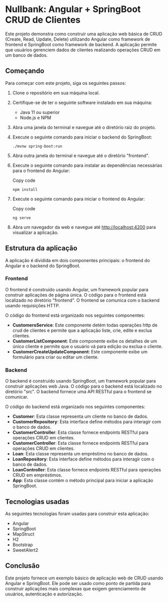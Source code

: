 
# Nullbank: Angular + SpringBoot CRUD de Clientes

Este projeto demonstra como construir uma aplicação web básica de CRUD (Create, Read, Update, Delete) utilizando Angular como framework de frontend e SpringBoot como framework de backend. A aplicação permite que usuários gerenciem dados de clientes realizando operações CRUD em um banco de dados.

## Começando

Para começar com este projeto, siga os seguintes passos:

1.  Clone o repositório em sua máquina local.
2.  Certifique-se de ter o seguinte software instalado em sua máquina:
    -   Java 11 ou superior
    -   Node.js e NPM
3.  Abra uma janela do terminal e navegue até o diretório raiz do projeto.
4.  Execute o seguinte comando para iniciar o backend do SpringBoot:
    
    
    `./mvnw spring-boot:run` 
    
5.  Abra outra janela do terminal e navegue até o diretório "frontend".
6.  Execute o seguinte comando para instalar as dependências necessárias para o frontend do Angular:
    
    Copy code
    
    `npm install` 
    
7.  Execute o seguinte comando para iniciar o frontend do Angular:
    
    Copy code
    
    `ng serve` 
    
8.  Abra um navegador da web e navegue até [http://localhost:4200](http://localhost:4200/) para visualizar a aplicação.

## Estrutura da aplicação

A aplicação é dividida em dois componentes principais: o frontend do Angular e o backend do SpringBoot.

### Frontend

O frontend é construído usando Angular, um framework popular para construir aplicações de página única. O código para o frontend está localizado no diretório "frontend". O frontend se comunica com o backend usando requisições HTTP.

O código do frontend está organizado nos seguintes componentes:

-   **CustomersService**: Este componente detém todas operações  http de crud de clientes e permite que a aplicação liste, crie, edite e exclua clientes.
-   **CustomerListComponent**: Este componente exibe os detalhes de um único cliente e permite que o usuário vá para edição ou exclua o cliente.
-   **CustomerCreateUpdateComponent**: Este componente exibe um formulário para criar ou editar um cliente.

### Backend

O backend é construído usando SpringBoot, um framework popular para construir aplicações web Java. O código para o backend está localizado no diretório "src". O backend fornece uma API RESTful para o frontend se comunicar.

O código do backend está organizado nos seguintes componentes:

-   **Customer**: Esta classe representa um cliente no banco de dados.
-   **CustomerRepository**: Esta interface define métodos para interagir com o banco de dados.
-   **CustomerController**: Esta classe fornece endpoints RESTful para operações CRUD em clientes.
- **CustomerController**: Esta classe fornece endpoints RESTful para operações CRUD em clientes.
-   **Loan**: Esta classe representa um empréstimo no banco de dados.
- **LoanRepository**: Esta interface define métodos para interagir com o banco de dados.
- **LoanController**: Esta classe fornece endpoints RESTful para operações CRUD em empréstimos.
-   **App**: Esta classe contém o método principal para iniciar a aplicação SpringBoot.

## Tecnologias usadas

As seguintes tecnologias foram usadas para construir esta aplicação:

-   Angular
-   SpringBoot
-  MapStruct
-   H2
-   Bootstrap
-  SweetAlert2

## Conclusão

Este projeto fornece um exemplo básico de aplicação web de CRUD usando Angular e SpringBoot. Ele pode ser usado como ponto de partida para construir aplicações mais complexas que exigem gerenciamento de usuários, autenticação e autorização.
